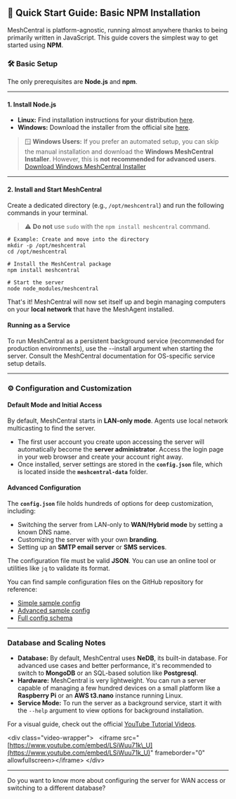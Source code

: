 ## 🚀 Quick Start Guide: Basic NPM Installation

MeshCentral is platform-agnostic, running almost anywhere thanks to being primarily written in JavaScript. This guide covers the simplest way to get started using **NPM**.

### 🛠️ Basic Setup

The only prerequisites are **Node.js** and **npm**.

-----

#### 1\. Install Node.js

  * **Linux:** Find installation instructions for your distribution [here](https://nodejs.org/en/download/package-manager/all).
  * **Windows:** Download the installer from the official site [here](https://nodejs.org/en).

> 🪟 **Windows Users:** If you prefer an automated setup, you can skip the manual installation and download the **Windows MeshCentral Installer**. However, this is **not recommended for advanced users**.
> [Download Windows MeshCentral Installer](https://meshcentral.com/tools/MeshCentralInstaller.exe)

-----

#### 2\. Install and Start MeshCentral

Create a dedicated directory (e.g., `/opt/meshcentral`) and run the following commands in your terminal.

> ⚠️ **Do not** use `sudo` with the `npm install meshcentral` command.

```shell
# Example: Create and move into the directory
mkdir -p /opt/meshcentral
cd /opt/meshcentral

# Install the MeshCentral package
npm install meshcentral

# Start the server
node node_modules/meshcentral
```

That's it\! MeshCentral will now set itself up and begin managing computers on your **local network** that have the MeshAgent installed.

#### Running as a Service

To run MeshCentral as a persistent background service (recommended for production environments), use the --install argument when starting the server. Consult the MeshCentral documentation for OS-specific service setup details.

-----

### ⚙️ Configuration and Customization

#### Default Mode and Initial Access

By default, MeshCentral starts in **LAN-only mode**. Agents use local network multicasting to find the server.

  * The first user account you create upon accessing the server will automatically become the **server administrator**. Access the login page in your web browser and create your account right away.
  * Once installed, server settings are stored in the **`config.json`** file, which is located inside the **`meshcentral-data`** folder.

#### Advanced Configuration

The **`config.json`** file holds hundreds of options for deep customization, including:

  * Switching the server from LAN-only to **WAN/Hybrid mode** by setting a known DNS name.
  * Customizing the server with your own **branding**.
  * Setting up an **SMTP email server** or **SMS services**.

The configuration file must be valid **JSON**. You can use an online tool or utilities like `jq` to validate its format.

You can find sample configuration files on the GitHub repository for reference:

  * [Simple sample config](https://github.com/Ylianst/MeshCentral/blob/master/sample-config.json)
  * [Advanced sample config](https://github.com/Ylianst/MeshCentral/blob/master/sample-config-advanced.json)
  * [Full config schema](https://github.com/Ylianst/MeshCentral/blob/master/meshcentral-config-schema.json)

-----

### Database and Scaling Notes

  * **Database:** By default, MeshCentral uses **NeDB**, its built-in database. For advanced use cases and better performance, it's recommended to switch to **MongoDB** or an SQL-based solution like **Postgresql**.
  * **Hardware:** MeshCentral is very lightweight. You can run a server capable of managing a few hundred devices on a small platform like a **Raspberry Pi** or an **AWS t3.nano** instance running Linux.
  * **Service Mode:** To run the server as a background service, start it with the `--help` argument to view options for background installation.

For a visual guide, check out the official [YouTube Tutorial Videos](https://www.youtube.com/@MeshCentral/videos).

\<div class="video-wrapper"\>
  \<iframe src="[https://www.youtube.com/embed/LSiWuu71k\_U](https://www.youtube.com/embed/LSiWuu71k_U)" frameborder="0" allowfullscreen\>\</iframe\>
\</div\>

-----

Do you want to know more about configuring the server for WAN access or switching to a different database?